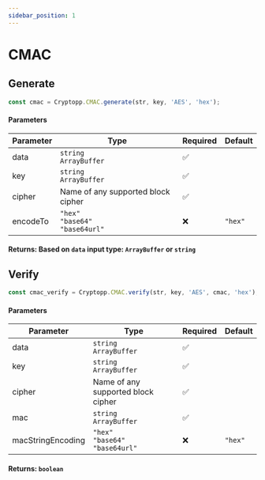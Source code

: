 ```yaml
---
sidebar_position: 1
---
```


# CMAC

## Generate

```js
const cmac = Cryptopp.CMAC.generate(str, key, 'AES', 'hex');
```

#### Parameters

| Parameter | Type                                             | Required | Default |
| --------- | ------------------------------------------------ | -------- | ------- |
| data      | `string` <br/> `ArrayBuffer`                     | ✅       |
| key       | `string` <br/> `ArrayBuffer`                     | ✅       |
| cipher    | Name of any supported block cipher               | ✅       |
| encodeTo  | `"hex"` <br/> `"base64"` <br/>`"base64url"`<br/> | ❌       | `"hex"` |

#### Returns: Based on `data` input type: `ArrayBuffer` or `string`

## Verify

```js
const cmac_verify = Cryptopp.CMAC.verify(str, key, 'AES', cmac, 'hex');
```

#### Parameters

| Parameter         | Type                                             | Required | Default |
| ----------------- | ------------------------------------------------ | -------- | ------- |
| data              | `string` <br/> `ArrayBuffer`                     | ✅       |
| key               | `string` <br/> `ArrayBuffer`                     | ✅       |
| cipher            | Name of any supported block cipher               | ✅       |
| mac               | `string` <br/> `ArrayBuffer`                     | ✅       |
| macStringEncoding | `"hex"` <br/> `"base64"` <br/>`"base64url"`<br/> | ❌       | `"hex"` |

#### Returns: `boolean`


